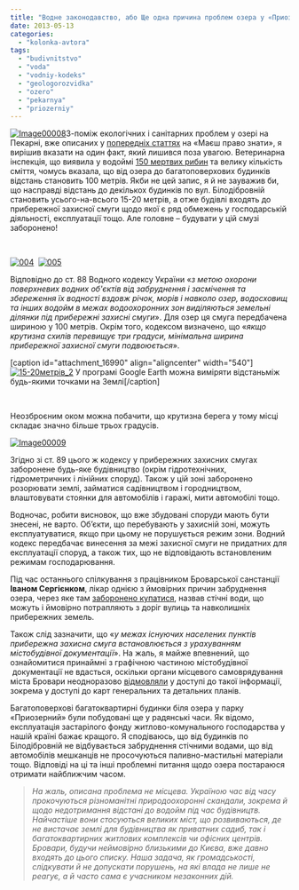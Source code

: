 ```yaml
---
title: "Водне законодавство, або Ще одна причина проблем озера у «Приозерному»?"
date: 2013-05-13
categories: 
  - "kolonka-avtora"
tags: 
  - "budivnitstvo"
  - "voda"
  - "vodniy-kodeks"
  - "geologorozvidka"
  - "ozero"
  - "pekarnya"
  - "priozerniy"
---
```


[![Image00008](https://mpz.brovary.org/wp-content/uploads/2013/05/Image00008.jpg)](https://mpz.brovary.org/wp-content/uploads/2013/05/Image00008.jpg)З-поміж екологічних і санітарних проблем у озері на Пекарні, вже описаних у [попередніх статтях](https://mpz.brovary.org/chi-bezpechno-kupatisya-u-ozeri-v-parku-priozerniy/) на «Маєш право знати», я вирішив вказати на один факт, який лишився поза увагою. Ветеринарна інспекція, що виявила у водоймі [150 мертвих рибин](https://mpz.brovary.org/150-mertvih-ribin-otruyuyut-ozero-na-pekarni-bo-za-yih-vilov-nihto-ne-vidpovidaye/) та велику кількість сміття, чомусь вказала, що від озера до багатоповерхових будинків відстань становить 100 метрів. Якби не цей запис, я й не зауважив би, що насправді відстань до декількох будинків по вул. Білодібровній становить усього-на-всього 15-20 метрів, а отже будівлі входять до прибережної захисної смуги щодо якої є ряд обмежень у господарській діяльності, експлуатації тощо. Але головне – будувати у цій смузі заборонено!

 

[![004](https://mpz.brovary.org/wp-content/uploads/2013/04/0042.jpg)](https://mpz.brovary.org/wp-content/uploads/2013/04/0042.jpg)  [![005](https://mpz.brovary.org/wp-content/uploads/2013/04/0051.jpg)](https://mpz.brovary.org/wp-content/uploads/2013/04/0051.jpg)

Відповідно до ст. 88 Водного кодексу України «_з метою охорони поверхневих водних об'єктів від забруднення і засмічення та збереження їх водності вздовж річок, морів і навколо озер, водосховищ та інших водойм в межах водоохоронних зон виділяються земельні ділянки під прибережні захисні смуги_». Для озер ця смуга передбачена шириною у 100 метрів. Окрім того, кодексом визначено, що «_якщо крутизна схилів перевищує три градуси, мінімальна ширина прибережної захисної смуги подвоюється_».

\[caption id="attachment\_16990" align="aligncenter" width="540"\][![15-20метрів_2](https://mpz.brovary.org/wp-content/uploads/2013/04/15-20metriv_2.jpg)](https://mpz.brovary.org/wp-content/uploads/2013/04/15-20metriv_2.jpg) У програмі Google Earth можна виміряти відстаньміж будь-якими точками на Землі\[/caption\]

 

Неозброєним оком можна побачити, що крутизна берега у тому місці складає значно більше трьох градусів.

[![Image00009](https://mpz.brovary.org/wp-content/uploads/2013/04/Image00009.jpg)](https://mpz.brovary.org/wp-content/uploads/2013/04/Image00009.jpg)

Згідно зі ст. 89 цього ж кодексу у прибережних захисних смугах заборонене будь-яке будівництво (окрім гідротехнічних, гідрометричних і лінійних споруд). Також у цій зоні заборонено розорювати землі, займатися садівництвом і городництвом, влаштовувати стоянки для автомобілів і гаражі, мити автомобілі тощо.

Водночас, робити висновок, що вже збудовані споруди мають бути знесені, не варто. Об’єкти, що перебувають у захисній зоні, можуть експлуатуватися, якщо при цьому не порушується режим зони. Водний кодекс передбачає винесення за межі захисної смуги не придатних для експлуатації споруд, а також тих, що не відповідають встановленим режимам господарювання.

Під час останнього спілкування з працівником Броварської санстанції **Іваном Сергієнком**, лікар однією з ймовірних причин забруднення озера, через яке там [заборонено купатися](https://mpz.brovary.org/chi-bezpechno-kupatisya-u-ozeri-v-parku-priozerniy/), назвав стічні води, що можуть і ймовірно потрапляють з доріг вулиць та навколишніх прибережних земель.

Також слід зазначити, що «_у межах існуючих населених пунктів прибережна захисна смуга встановлюється з урахуванням містобудівної документації_». На жаль, я майже впевнений, що ознайомитися принаймні з графічною частиною містобудівної  документації не вдасться, оскільки органи місцевого самоврядування міста Бровари неодноразово [відмовляли](https://mpz.brovary.org/pislya-dev-yati-zasidan-brovarskiy-sud-tak-i-ne-dozvoliv-gromadi-oznayomitisya-z-mezhami-parku-peremoga/) у доступі до такої інформації, зокрема у доступі до карт генеральних та детальних планів.

Багатоповерхові багатоквартирні будинки біля озера у парку «Приозерний» були побудовані ще у радянські часи. Як відомо, експлуатація застарілого фонду житлово-комунального господарства у нашій країні бажає кращого. Я сподіваюсь, що від будинків по Білодібровній не відбувається забруднення стічними водами, що від автомобілів мешканців не просочуються паливно-мастильні матеріали тощо. Відповіді на ці та інші проблемні питання щодо озера постараюся отримати найближчим часом.

> _На жаль, описана проблема не місцева. Україною час від часу прокочуються різноманітні природоохоронні скандали, зокрема й щодо недотримання відстані до водойм під час будівництв. Найчастіше вони стосуються великих міст, що розвиваються, де не вистачає землі для будівництва як приватних садиб, так і багатоквартирних житлових комплексів чи офісних центрів. Бровари, будучи неймовірно близькими до Києва, вже давно входять до цього списку. Наша задача, як громадськості, слідкувати й не допускати порушень, на які влада не лише не реагує, а й часто сама є учасником незаконних дій._
